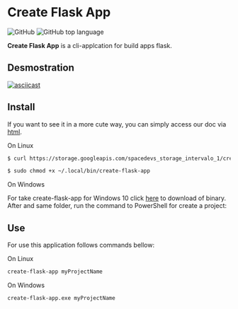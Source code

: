 # Create Flask App

![GitHub](https://img.shields.io/github/license/marcusmann/create-flask-app) ![GitHub top language](https://img.shields.io/github/languages/top/marcusmann/create-flask-app)

**Create Flask App** is a cli-applcation for build apps flask.


## Desmostration

[![asciicast](https://asciinema.org/a/OTf4VOrnESrVycyW6OAUkxuMS.svg)](https://asciinema.org/a/OTf4VOrnESrVycyW6OAUkxuMS)


## Install

If you want to see it in a more cute way, you can simply access our doc via [html](https://create-flask.spacedevs.com.br/).

On Linux

```bash
$ curl https://storage.googleapis.com/spacedevs_storage_intervalo_1/create-flask-app > ~/.local/bin/create-flask-app
```

```bash
$ sudo chmod +x ~/.local/bin/create-flask-app 
```

On Windows

For take create-flask-app for Windows 10 click [here](https://storage.googleapis.com/spacedevs_storage_intervalo_1/create-flask-app.exe) to download of binary. After and same folder, run the command to PowerShell for create a project: 

## Use

For use this application follows commands bellow:

On Linux

```bash 
create-flask-app myProjectName
```

On Windows

```
create-flask-app.exe myProjectName
```